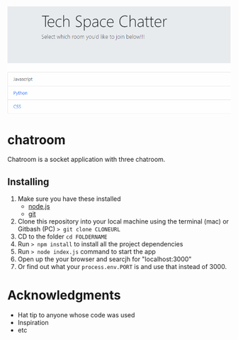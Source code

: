 ![chatter](https://github.com/EthanDow/chatroom/blob/master/Capture.PNG)

# chatroom
Chatroom is a socket application with three chatroom. 

## Installing
1. Make sure you have these installed
	- [node.js](http://nodejs.org/)
	- [git](http://git-scm.com/)
2. Clone this repository into your local machine using the terminal (mac) or Gitbash (PC) `> git clone CLONEURL`
3. CD to the folder `cd FOLDERNAME`
4. Run `> npm install` to install all the project dependencies
5. Run `> node index.js` command to start the app
6. Open up the your browser and searcjh for "localhost:3000"
7. Or find out what your `process.env.PORT` is and use that instead of 3000.   

# Acknowledgments
- Hat tip to anyone whose code was used
- Inspiration
- etc
